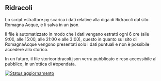 ## Ridracoli

Lo script estrattore.py scarica i dati relative alla diga di Ridracoli dal sito Romagna Acque, e li salva in un json. 

Il file è automatizzato in modo che i dati vengano estratti ogni 6 ore (alle 9:00, alle 15:00, alle 21:00 e alle 3:00), questo in quanto sul sito di RomagnaAcque vengono presentati solo i dati puntuali e non è possibile accedere allo storico.

In un futuro, il file storicoridracoli.json verrà pubblicato e reso accessibile al pubblico, in un'ottica di #opendata.

[![Status aggiornamento](https://github.com/noncandeggiare/Ridracoli/actions/workflows/update-data.yml/badge.svg)](https://github.com/noncandeggiare/Ridracoli/actions/workflows/update-data.yml)